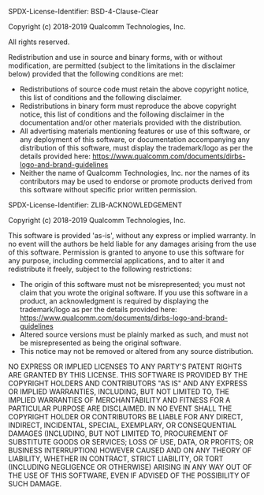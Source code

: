 SPDX-License-Identifier: BSD-4-Clause-Clear

Copyright (c) 2018-2019 Qualcomm Technologies, Inc.

All rights reserved.

Redistribution and use in source and binary forms, with or without modification, are permitted (subject to the
limitations in the disclaimer below) provided that the following conditions are met:

- Redistributions of source code must retain the above copyright notice, this list of conditions and the following
 disclaimer.
- Redistributions in binary form must reproduce the above copyright notice, this list of conditions and the
      following disclaimer in the documentation and/or other materials provided with the distribution.
- All advertising materials mentioning features or use of this software, or any deployment of this software,
      or documentation accompanying any distribution of this software, must display the trademark/logo as per the
      details provided here: https://www.qualcomm.com/documents/dirbs-logo-and-brand-guidelines
- Neither the name of Qualcomm Technologies, Inc. nor the names of its contributors may be used to endorse or
      promote products derived from this software without specific prior written permission.



SPDX-License-Identifier: ZLIB-ACKNOWLEDGEMENT

Copyright (c) 2018-2019 Qualcomm Technologies, Inc.

This software is provided 'as-is', without any express or implied warranty. In no event will the authors be held liable
for any damages arising from the use of this software. Permission is granted to anyone to use this software for any
purpose, including commercial applications, and to alter it and redistribute it freely, subject to the following
restrictions:

- The origin of this software must not be misrepresented; you must not claim that you wrote the original software.
      If you use this software in a product, an acknowledgment is required by displaying the trademark/logo as per the
      details provided here: https://www.qualcomm.com/documents/dirbs-logo-and-brand-guidelines
- Altered source versions must be plainly marked as such, and must not be misrepresented as being the original
      software.
- This notice may not be removed or altered from any source distribution.

NO EXPRESS OR IMPLIED LICENSES TO ANY PARTY'S PATENT RIGHTS ARE GRANTED BY THIS LICENSE. THIS SOFTWARE IS PROVIDED BY
THE COPYRIGHT HOLDERS AND CONTRIBUTORS "AS IS" AND ANY EXPRESS OR IMPLIED WARRANTIES, INCLUDING, BUT NOT LIMITED TO,
THE IMPLIED WARRANTIES OF MERCHANTABILITY AND FITNESS FOR A PARTICULAR PURPOSE ARE DISCLAIMED. IN NO EVENT SHALL THE
COPYRIGHT HOLDER OR CONTRIBUTORS BE LIABLE FOR ANY DIRECT, INDIRECT, INCIDENTAL, SPECIAL, EXEMPLARY, OR CONSEQUENTIAL
DAMAGES (INCLUDING, BUT NOT LIMITED TO, PROCUREMENT OF SUBSTITUTE GOODS OR SERVICES; LOSS OF USE, DATA, OR PROFITS; OR
BUSINESS INTERRUPTION) HOWEVER CAUSED AND ON ANY THEORY OF LIABILITY, WHETHER IN CONTRACT, STRICT LIABILITY, OR TORT
(INCLUDING NEGLIGENCE OR OTHERWISE) ARISING IN ANY WAY OUT OF THE USE OF THIS SOFTWARE, EVEN IF ADVISED OF THE
POSSIBILITY OF SUCH DAMAGE.